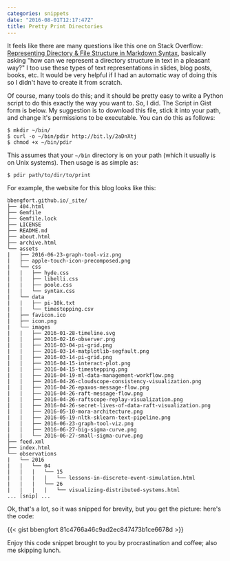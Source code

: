 ```yaml
---
categories: snippets
date: "2016-08-01T12:17:47Z"
title: Pretty Print Directories
---
```


It feels like there are many questions like this one on Stack Overflow: [Representing Directory & File Structure in Markdown Syntax](http://stackoverflow.com/questions/19699059/representing-directory-file-structure-in-markdown-syntax), basically asking "how can we represent a directory structure in text in a pleasant way?" I too use these types of text representations in slides, blog posts, books, etc. It would be very helpful if I had an automatic way of doing this so I didn't have to create it from scratch.

Of course, many tools do this; and it should be pretty easy to write a Python script to do this exactly the way you want to. So, I did. The Script in Gist form is below. My suggestion is to download this file, stick it into your path, and change it's permissions to be executable. You can do this as follows:

```
$ mkdir ~/bin/
$ curl -o ~/bin/pdir http://bit.ly/2aDnXtj
$ chmod +x ~/bin/pdir
```

This assumes that your `~/bin` directory is on your path (which it usually is on Unix systems). Then usage is as simple as:

```
$ pdir path/to/dir/to/print
```

For example, the website for this blog looks like this:

```
bbengfort.github.io/_site/
├── 404.html
├── Gemfile
├── Gemfile.lock
├── LICENSE
├── README.md
├── about.html
├── archive.html
└── assets
|   ├── 2016-06-23-graph-tool-viz.png
|   ├── apple-touch-icon-precomposed.png
|   └── css
|   |   ├── hyde.css
|   |   ├── libelli.css
|   |   ├── poole.css
|   |   └── syntax.css
|   └── data
|   |   ├── pi-10k.txt
|   |   └── timestepping.csv
|   ├── favicon.ico
|   ├── icon.png
|   └── images
|   |   ├── 2016-01-28-timeline.svg
|   |   ├── 2016-02-16-observer.png
|   |   ├── 2016-03-04-pi-grid.png
|   |   ├── 2016-03-14-matplotlib-segfault.png
|   |   ├── 2016-03-14-pi-grid.png
|   |   ├── 2016-04-15-interact-plot.png
|   |   ├── 2016-04-15-timestepping.png
|   |   ├── 2016-04-19-ml-data-management-workflow.png
|   |   ├── 2016-04-26-cloudscope-consistency-visualization.png
|   |   ├── 2016-04-26-epaxos-message-flow.png
|   |   ├── 2016-04-26-raft-message-flow.png
|   |   ├── 2016-04-26-raftscope-replay-visualization.png
|   |   ├── 2016-04-26-secret-lives-of-data-raft-visualization.png
|   |   ├── 2016-05-10-mora-architecture.png
|   |   ├── 2016-05-19-nltk-sklearn-text-pipeline.png
|   |   ├── 2016-06-23-graph-tool-viz.png
|   |   ├── 2016-06-27-big-sigma-curve.png
|   |   └── 2016-06-27-small-sigma-curve.png
├── feed.xml
├── index.html
└── observations
|   └── 2016
|   |   └── 04
|   |   |   └── 15
|   |   |   |   └── lessons-in-discrete-event-simulation.html
|   |   |   └── 26
|   |   |   |   └── visualizing-distributed-systems.html
... [snip] ...
```

Ok, that's a lot, so it was snipped for brevity, but you get the picture: here's the code:

{{< gist bbengfort 81c4766a46c9ad2ec847473b1ce6678d >}}


Enjoy this code snippet brought to you by procrastination and coffee; also me skipping lunch.
